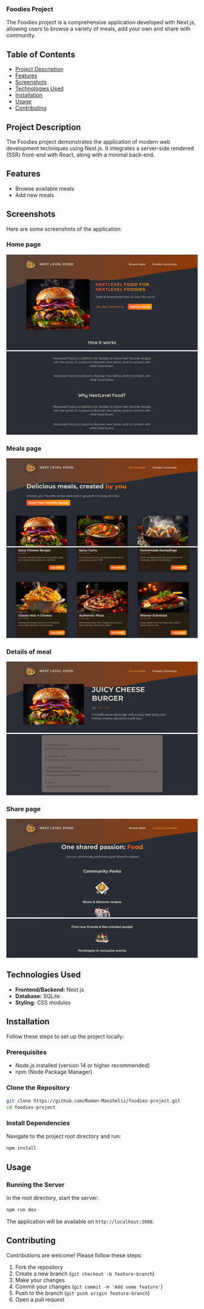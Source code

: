 ### Foodies Project

The Foodies project is a comprehensive application developed with Next.js, allowing users to browse a variety of meals, add your own and share with community.

## Table of Contents

- [Project Description](#project-description)
- [Features](#features)
- [Screenshots](#screenshots)
- [Technologies Used](#technologies-used)
- [Installation](#installation)
- [Usage](#usage)
- [Contributing](#contributing)

## Project Description

The Foodies project demonstrates the application of modern web development techniques using Next.js. It integrates a server-side rendered (SSR) front-end with React, along with a minimal back-end.

## Features

- Browse available meals
- Add new meals

## Screenshots

Here are some screenshots of the application:

### Home page

![Homepage](public/images/home.png)
![Homepage2](public/images/home2.png)

### Meals page

![Meals](public/images/meals.png)
![Meals2](public/images/meals2.png)

### Details of meal

![Details](public/images/details.png)
![Details2](public/images/details2.png)

### Share page

![Share](public/images/share.png)
![Share2](public/images/share2.png)

## Technologies Used

- **Frontend/Backend:** Next.js
- **Database:** SQLite
- **Styling:** CSS modules

## Installation

Follow these steps to set up the project locally:

### Prerequisites

- Node.js installed (version 14 or higher recommended)
- npm (Node Package Manager)

### Clone the Repository

```bash
git clone https://github.com/Roman-Manzhelii/foodies-project.git
cd foodies-project
```

### Install Dependencies

Navigate to the project root directory and run:

```bash
npm install
```

## Usage

### Running the Server

In the root directory, start the server:

```bash
npm run dev
```

The application will be available on `http://localhost:3000`.


## Contributing

Contributions are welcome! Please follow these steps:

1. Fork the repository
2. Create a new branch (`git checkout -b feature-branch`)
3. Make your changes
4. Commit your changes (`git commit -m 'Add some feature'`)
5. Push to the branch (`git push origin feature-branch`)
6. Open a pull request

